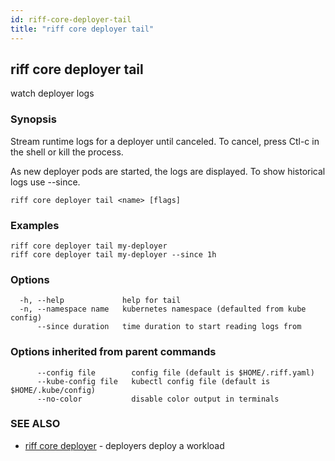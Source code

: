 ```yaml
---
id: riff-core-deployer-tail
title: "riff core deployer tail"
---
```

## riff core deployer tail

watch deployer logs

### Synopsis

Stream runtime logs for a deployer until canceled. To cancel, press Ctl-c in the
shell or kill the process.

As new deployer pods are started, the logs are displayed. To show historical logs
use --since.

```
riff core deployer tail <name> [flags]
```

### Examples

```
riff core deployer tail my-deployer
riff core deployer tail my-deployer --since 1h
```

### Options

```
  -h, --help             help for tail
  -n, --namespace name   kubernetes namespace (defaulted from kube config)
      --since duration   time duration to start reading logs from
```

### Options inherited from parent commands

```
      --config file        config file (default is $HOME/.riff.yaml)
      --kube-config file   kubectl config file (default is $HOME/.kube/config)
      --no-color           disable color output in terminals
```

### SEE ALSO

* [riff core deployer](riff_core_deployer.md)	 - deployers deploy a workload

